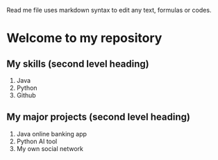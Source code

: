 Read me file uses markdown syntax to edit any text, formulas or codes.

# Welcome to my repository

## My skills (second level heading)
1. Java
2. Python
3. Github

## My major projects (second level heading)
1. Java online banking app
2. Python AI tool
3. My own social network 
